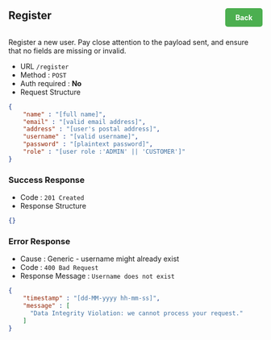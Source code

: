 <div style="display: flex; justify-content: space-between; align-items: center;">
  <div>
    <h2>Register</h2>
  </div>
  <div style="margin-top: 20px;">
    <a href="javascript:history.back()" style="text-decoration: none; background-color: #4CAF50; color: white; padding: 10px 20px; border-radius: 5px;"><b>Back</b></a>
  </div>
</div>

Register a new user. Pay close attention to the payload sent, and ensure that no fields are missing or invalid.

* URL `/register`
* Method : `POST`
* Auth required : **No**
* Request Structure

```json
{
    "name" : "[full name]",
    "email" : "[valid email address]",
    "address" : "[user's postal address]",
    "username" : "[valid username]",
    "password" : "[plaintext password]",
    "role" : "[user role :'ADMIN' || 'CUSTOMER']"
}
```

### Success Response

* Code : `201 Created`
* Response Structure

```json
{}
```

### Error Response

* Cause : Generic - username might already exist
* Code : `400 Bad Request`
* Response Message : `Username does not exist`

```json
{
    "timestamp" : "[dd-MM-yyyy hh-mm-ss]",
    "message" : [
      "Data Integrity Violation: we cannot process your request."
    ]
}
```
